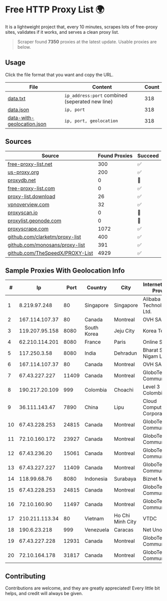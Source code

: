 
# Free HTTP Proxy List 🌍

It is a lightweight project that, every 10 minutes, scrapes lots of free-proxy sites, validates if it works, and serves a clean proxy list.


> Scraper found **7350** proxies at the latest update. Usable proxies are below.

## Usage

Click the file format that you want and copy the URL.


|File|Content|Count|
|----|-------|-----|
|[data.txt](https://raw.githubusercontent.com/themiralay/Proxy-List-World/master/data.txt)|`ip_address:port` combined (seperated new line)|318|
|[data.json](https://raw.githubusercontent.com/themiralay/Proxy-List-World/master/data.json)|`ip, port`|318|
|[data-with-geolocation.json](https://raw.githubusercontent.com/themiralay/Proxy-List-World/master/data-with-geolocation.json)|`ip, port, geolocation`|318|

## Sources

|Source|Found Proxies|Succeed|
|------|-------------|-------|
|[free-proxy-list.net](https://free-proxy-list.net)|300|✅|
|[us-proxy.org](https://www.us-proxy.org)|200|✅|
|[proxydb.net](http://proxydb.net)|0|🚫|
|[free-proxy-list.com](https://free-proxy-list.com/?page=&port=&type%5B%5D=http&type%5B%5D=https&up_time=0&search=Search)|0|✅|
|[proxy-list.download](https://www.proxy-list.download/HTTP)|26|✅|
|[vpnoverview.com](https://vpnoverview.com/privacy/anonymous-browsing/free-proxy-servers)|32|✅|
|[proxyscan.io](https://www.proxyscan.io)|0|🚫|
|[proxylist.geonode.com](https://proxylist.geonode.com/api/proxy-list?limit=300&page=1&sort_by=lastChecked&sort_type=desc&protocols=http,https)|0|🚫|
|[proxyscrape.com](https://api.proxyscrape.com/v2/?request=displayproxies&protocol=http&timeout=10000&country=all&ssl=all&anonymity=all)|1072|✅|
|[github.com/clarketm/proxy-list](https://raw.githubusercontent.com/clarketm/proxy-list/master/proxy-list-raw.txt)|400|✅|
|[github.com/monosans/proxy-list](https://raw.githubusercontent.com/monosans/proxy-list/main/proxies/http.txt)|391|✅|
|[github.com/TheSpeedX/PROXY-List](https://raw.githubusercontent.com/TheSpeedX/PROXY-List/master/http.txt)|4929|✅|


## Sample Proxies With Geolocation Info

|#|Ip|Port|Country|City|Internet Service Provider|
|-|--|----|-------|----|-------------------------|
|1|8.219.97.248|80|Singapore|Singapore|Alibaba (US) Technology Co., Ltd.|
|2|167.114.107.37|80|Canada|Montreal|OVH SAS|
|3|119.207.95.158|8080|South Korea|Jeju City|Korea Telecom|
|4|62.210.114.201|8080|France|Paris|Online SAS|
|5|117.250.3.58|8080|India|Dehradun|Bharat Sanchar Nigam Ltd|
|6|167.114.107.37|80|Canada|Montreal|OVH SAS|
|7|67.43.227.227|11409|Canada|Montreal|GloboTech Communications|
|8|190.217.20.109|999|Colombia|Choachi|Level 3 Colombia S.A|
|9|36.111.143.47|7890|China|Lipu|Cloud Computing Corporation|
|10|67.43.228.253|24815|Canada|Montreal|GloboTech Communications|
|11|72.10.160.172|23927|Canada|Montreal|GloboTech Communications|
|12|67.43.236.20|15061|Canada|Montreal|GloboTech Communications|
|13|67.43.227.227|11409|Canada|Montreal|GloboTech Communications|
|14|118.99.68.76|8080|Indonesia|Surabaya|Biznet Metronet|
|15|67.43.228.253|24815|Canada|Montreal|GloboTech Communications|
|16|72.10.160.90|11497|Canada|Montreal|GloboTech Communications|
|17|210.211.113.34|80|Vietnam|Ho Chi Minh City|VTDC|
|18|190.6.23.218|999|Venezuela|Caracas|Net Uno|
|19|67.43.227.228|12931|Canada|Montreal|GloboTech Communications|
|20|72.10.164.178|31817|Canada|Montreal|GloboTech Communications|



## Contributing

Contributions are welcome, and they are greatly appreciated! Every
little bit helps, and credit will always be given.

